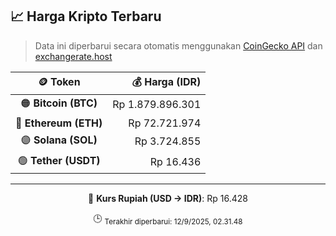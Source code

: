 

<!-- HARGA_KRIPTO -->
## 📈 Harga Kripto Terbaru

> Data ini diperbarui secara otomatis menggunakan [CoinGecko API](https://www.coingecko.com/) dan [exchangerate.host](https://exchangerate.host/)

<div align="center">

| 🪙 Token | 💰 Harga (IDR) |
|:------:|---------------:|
| 🟠 **Bitcoin (BTC)**   | Rp 1.879.896.301 |
| 🔵 **Ethereum (ETH)**  | Rp 72.721.974 |
| 🟣 **Solana (SOL)**    | Rp 3.724.855 |
| 🟢 **Tether (USDT)**   | Rp 16.436 |

---

💱 **Kurs Rupiah (USD → IDR)**: Rp 16.428

🕒 <sub>Terakhir diperbarui: 12/9/2025, 02.31.48</sub>

</div>
<!-- /HARGA_KRIPTO -->